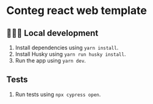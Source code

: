 # Conteg react web template

## 👨🏻‍💻 Local development

1. Install dependencies using `yarn install`.
2. Install Husky using `yarn run husky install`.
3. Run the app using `yarn dev`.

## Tests

1. Run tests using `npx cypress open`.
